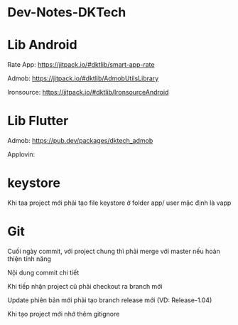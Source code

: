 # Dev-Notes-DKTech

# Lib Android
Rate App:
https://jitpack.io/#dktlib/smart-app-rate

Admob:
https://jitpack.io/#dktlib/AdmobUtilsLibrary

Ironsource: 
https://jitpack.io/#dktlib/IronsourceAndroid

# Lib Flutter
Admob:
https://pub.dev/packages/dktech_admob

Applovin:


# keystore
Khi taa project mới phải tạo file keystore ở folder app/
user mặc định là vapp

# Git
Cuối ngày commit, với project chung thì phải merge với master nếu hoàn thiện tính năng

Nội dung commit chi tiết

Khi tiếp nhận project cũ phải checkout ra branch mới

Update phiên bản mới phải tạo branch release mới (VD: Release-1.04)

Khi tạo project mới nhớ thêm gitignore



